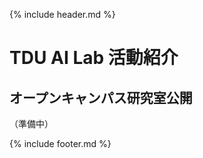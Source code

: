 {% include header.md %} <!-- _includes内のheader.mdをインクルード -->


# TDU AI Lab 活動紹介

## オープンキャンパス研究室公開

（準備中）


{% include footer.md %} <!-- _includes内のfooter.mdをインクルード -->
